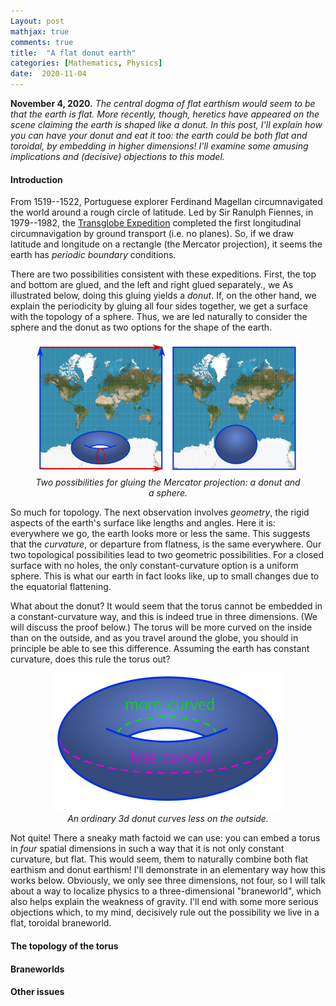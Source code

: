 ```yaml
---
Layout: post
mathjax: true
comments: true
title:  "A flat donut earth"
categories: [Mathematics, Physics]
date:  2020-11-04
---
```


**November 4, 2020.** *The central dogma of flat earthism would seem
to be that the earth is flat. More recently, though, heretics have
appeared on the scene claiming the earth is shaped like a donut. In
this post, I'll explain how you can have your donut and eat it too:
the earth could be both flat and toroidal, by embedding in higher
dimensions! I'll examine some amusing implications and (decisive)
objections to this model.*

#### Introduction

From 1519--1522, Portuguese explorer Ferdinand Magellan circumnavigated
the world around a rough circle of latitude.
Led by Sir Ranulph Fiennes, in 1979--1982, the
[Transglobe Expedition](https://en.wikipedia.org/wiki/Transglobe_Expedition)
completed the first longitudinal circumnavigation by ground transport
(i.e. no planes).
So, if we draw latitude and longitude on a rectangle (the Mercator projection), it seems the earth
has *periodic boundary* conditions.

There are two possibilities consistent with these expeditions.
First, the top and bottom are glued, and the left and right glued
separately., we
As illustrated below, doing this gluing yields a *donut*.
If, on the other hand, we explain the periodicity by gluing all four
sides together, we get a surface with the topology of a sphere.
Thus, we are led naturally to consider the sphere and the donut as two
options for the shape of the earth.

<figure>
    <div style="text-align:center"><img src
    ="/images/posts/donut1.png"/>
		    <figcaption><i>Two possibilities for gluing the Mercator
    projection: a donut and a sphere.</i></figcaption>
	</div>
	</figure>

So much for topology.
The next observation involves *geometry*, the rigid aspects of the
earth's surface like lengths and angles.
Here it is: everywhere we go, the earth looks more or less the same.
This suggests that the *curvature*, or departure from flatness, is the
same everywhere.
Our two topological possibilities lead to two geometric possibilities.
For a closed surface with no holes, the only constant-curvature option
is a uniform sphere.
This is what our earth in fact looks like, up to small changes due to
the equatorial flattening.

What about the donut?
It would seem that the torus cannot be embedded in a
constant-curvature way, and this is indeed true in three dimensions.
(We will discuss the proof below.)
The torus will be more curved on the inside than on the
outside, and as you travel around the globe, you should in principle
be able to see this difference.
Assuming the earth has constant curvature, does this rule the torus out?

<figure>
    <div style="text-align:center"><img src
    ="/images/posts/donut2.png"/>
		    <figcaption><i>An ordinary 3d donut curves less on the outside.</i></figcaption>
	</div>
	</figure>

Not quite!
There a sneaky math factoid we can use: you can embed a torus in
*four* spatial dimensions in such a way that it is not only constant
curvature, but flat.
This would seem, them to naturally combine both flat earthism and
donut earthism!
I'll demonstrate in an elementary way how this works below.
Obviously, we only see three dimensions, not four,
so I will talk about a way to localize physics to a three-dimensional
"braneworld", which also helps explain the weakness of gravity.
I'll end with some more serious objections which, to my mind, decisively
rule out the possibility we live in a flat, toroidal braneworld.

#### The topology of the torus

#### Braneworlds

#### Other issues
